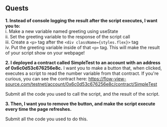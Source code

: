 ## Quests

**1. Instead of console logging the result after the script executes, I want you to:**
<br>i. Make a new variable named greeting using useState
<br>ii. Set the greeting variable to the response of the script call
<br>iii. Create a `<p>` tag after the `<div className={styles.flex}>` tag
<br>iv. Put the greeting variable inside of that `<p>` tag. This will make the result of your script show on your webpage!

**2. I deployed a contract called SimpleTest to an account with an address of 0x6c0d53c676256e8c.** 
I want you to make a button that, when clicked, executes a script to read the number variable from that contract. 
If you're curious, you can see the contract here: https://flow-view-source.com/testnet/account/0x6c0d53c676256e8c/contract/SimpleTest

Submit all the code you used to call the script, and the result of the script.

**3. Then, I want you to remove the button, and make the script execute every time the page refreshes.**

Submit all the code you used to do this.
